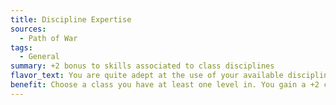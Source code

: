 ```yaml
---
title: Discipline Expertise
sources:
  - Path of War
tags:
  - General
summary: +2 bonus to skills associated to class disciplines
flavor_text: You are quite adept at the use of your available discipline's associated skills.
benefit: Choose a class you have at least one level in. You gain a +2 competence bonus to checks with the skills associated with maneuvers available to that class.
---
```

